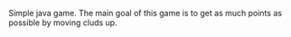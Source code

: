 Simple java game.
The main goal of this game is to get as much points as possible by moving cluds up.
